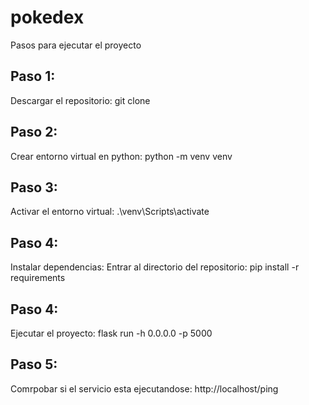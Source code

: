 # pokedex
Pasos para ejecutar el proyecto


## Paso 1:
Descargar el repositorio: git clone <URL del repositorio>

## Paso 2:
Crear entorno virtual en python: python -m venv venv

## Paso 3:
Activar el entorno virtual: .\venv\Scripts\activate

## Paso 4:
Instalar dependencias: Entrar al directorio del repositorio: pip install -r requirements

## Paso 4:
Ejecutar el proyecto: flask run -h 0.0.0.0 -p 5000

## Paso 5:
Comrpobar si el servicio esta ejecutandose: http://localhost/ping

